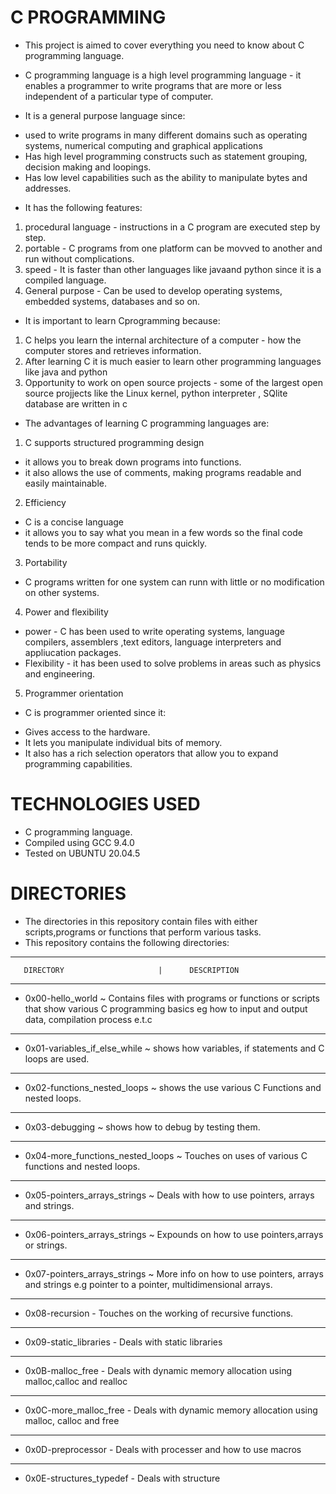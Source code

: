 # C PROGRAMMING 
* This project is aimed to cover everything you need to know about C programming language.

* C programming language is a high level programming language - it enables a programmer to write programs that are more or less independent of a particular type of       computer.
* It is a general purpose language since:
- used to write programs in many different domains such as operating systems, numerical computing and graphical applications
- Has high level programming constructs such as statement grouping, decision making and loopings.
- Has low level capabilities such as the ability to manipulate bytes and addresses.
* It has the following features:
1. procedural language - instructions in a C program are executed step by step.
2. portable - C programs from one platform can be movved to another and run without complications.
3. speed - It is faster than other languages like javaand python since it is a compiled language.
4. General purpose - Can be used to develop operating systems, embedded systems, databases and so on.
* It is important to learn Cprogramming because:
1. C helps you learn the internal architecture of a computer - how the computer stores and retrieves information.
2. After learning C it is much easier to learn other programming languages like java and python
3. Opportunity to work on open source projects - some of the largest open source projjects like the Linux kernel, python interpreter , SQlite database are 
	 written in c

* The advantages of learning C programming languages are:
1. C supports structured programming design 
- it allows you to break down programs into functions.
- it also allows the use of comments, making programs readable and easily maintainable.
2. Efficiency
- C is a concise language
- it allows you to say what you mean in a few words so the final code tends to be more compact and runs quickly.
3. Portability
- C programs written for one system can runn with little or no modification on other systems.
4. Power and flexibility
- power - C has been used to write operating systems, language compilers, assemblers ,text editors, language interpreters and appliucation packages.
- Flexibility - it has been used to solve problems in areas such as physics and engineering.
5. Programmer orientation
- C is programmer oriented since it:
* Gives access to the hardware.
* It lets you manipulate individual bits of memory.
* It also has a rich selection operators that allow you to expand programming capabilities.

# TECHNOLOGIES USED
* C programming language.
* Compiled using GCC 9.4.0
* Tested on UBUNTU 20.04.5

# DIRECTORIES
* The directories in this repository contain files with either scripts,programs or functions that perform various tasks.
* This repository contains the following directories:

------------------------------------------------------------------------------------------------------------------------------------------------------------------------
       DIRECTORY                     |      DESCRIPTION
------------------------------------------------------------------------------------------------------------------------------------------------------------------------
* 0x00-hello_world ~ Contains files with programs or functions or scripts that show various C programming basics eg how to input and output  data,  compilation process e.t.c
------------------------------------------------------------------------------------------------------------------------------------------------------------------------
* 0x01-variables_if_else_while ~ shows how variables, if statements and C loops are used.
------------------------------------------------------------------------------------------------------------------------------------------------------------------------
* 0x02-functions_nested_loops ~ shows the use various C Functions and nested loops.
----------------------------------------------------------------------------------------------------------------------------------------------------------------------
* 0x03-debugging ~ shows how to debug by testing them.
-----------------------------------------------------------------------------------------------------------------------------------------------------------------------
* 0x04-more_functions_nested_loops ~ Touches on uses of various C functions and nested loops.
------------------------------------------------------------------------------------------------------------------------------------------------------------------------
* 0x05-pointers_arrays_strings ~ Deals with how to use pointers, arrays and strings.
-----------------------------------------------------------------------------------------------------------------------------------------------------------------------
* 0x06-pointers_arrays_strings ~ Expounds on how to use pointers,arrays or strings.
----------------------------------------------------------------------------------------------------------------------------------------------------------------------
* 0x07-pointers_arrays_strings ~ More info  on  how to use pointers, arrays and strings e.g pointer to a pointer, multidimensional arrays.
-----------------------------------------------------------------------------------------------------------------------------------------------------------------------
* 0x08-recursion - Touches on the working of recursive functions.
-----------------------------------------------------------------------------------------------------------------------------------------------------------------------
* 0x09-static_libraries - Deals with static libraries
-----------------------------------------------------------------------------------------------------------------------------------------------------------------------
* 0x0B-malloc_free - Deals with dynamic memory allocation using malloc,calloc and realloc
----------------------------------------------------------------------------------------------------------------------------------------------------------------------
* 0x0C-more_malloc_free - Deals with dynamic memory allocation using malloc, calloc and free
--------------------------------------------------------------------------------------------------------------------------------------------------------------------
* 0x0D-preprocessor - Deals with processer and how to use macros
---------------------------------------------------------------------------------------------------------------------------------------------------------------------
* 0x0E-structures_typedef - Deals with structure 
